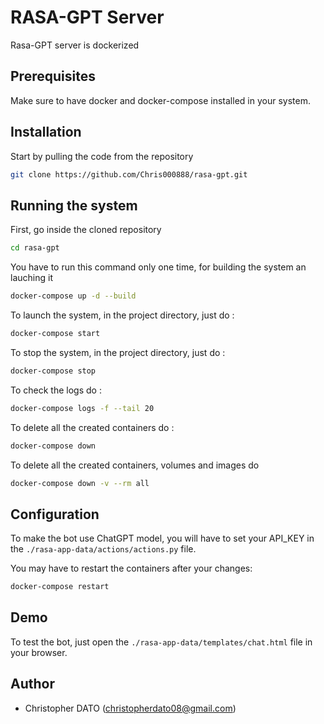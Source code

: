 RASA-GPT Server
==========================

Rasa-GPT server is dockerized

## Prerequisites

Make sure to have docker and docker-compose installed in your system.

## Installation

Start by pulling the code from the repository

```bash
git clone https://github.com/Chris000888/rasa-gpt.git
```

## Running the system

First, go inside the cloned repository

```bash
cd rasa-gpt
```

You have to run this command only one time, for building the system an lauching it

```bash
docker-compose up -d --build
```

To launch the system, in the project directory, just do :

```bash
docker-compose start
```

To stop the system, in the project directory, just do :

```bash
docker-compose stop
```

To check the logs do :

```bash
docker-compose logs -f --tail 20
```

To delete all the created containers do :

```bash
docker-compose down
```

To delete all the created containers, volumes and images do

```bash
docker-compose down -v --rm all
```

## Configuration

To make the bot use ChatGPT model, you will have to set your API_KEY in the
```./rasa-app-data/actions/actions.py``` file.

You may have to restart the containers after your changes:

```bash
docker-compose restart
```

## Demo

To test the bot, just open the ```./rasa-app-data/templates/chat.html``` file
in your browser.

## Author

* Christopher DATO (<christopherdato08@gmail.com>)
